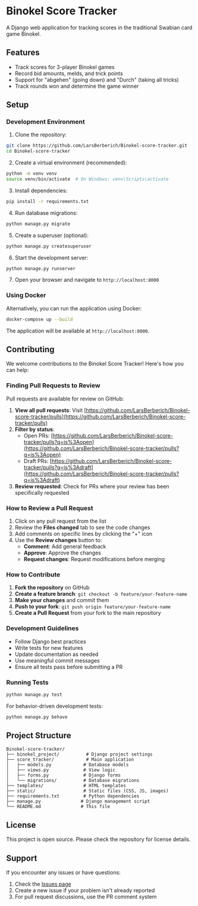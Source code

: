 # Binokel Score Tracker

A Django web application for tracking scores in the traditional Swabian card game Binokel.

## Features

- Track scores for 3-player Binokel games
- Record bid amounts, melds, and trick points
- Support for "abgehen" (going down) and "Durch" (taking all tricks)
- Track rounds won and determine the game winner

## Setup

### Development Environment

1. Clone the repository:
```bash
git clone https://github.com/LarsBerberich/Binokel-score-tracker.git
cd Binokel-score-tracker
```

2. Create a virtual environment (recommended):
```bash
python -m venv venv
source venv/bin/activate  # On Windows: venv\Scripts\activate
```

3. Install dependencies:
```bash
pip install -r requirements.txt
```

4. Run database migrations:
```bash
python manage.py migrate
```

5. Create a superuser (optional):
```bash
python manage.py createsuperuser
```

6. Start the development server:
```bash
python manage.py runserver
```

7. Open your browser and navigate to `http://localhost:8000`

### Using Docker

Alternatively, you can run the application using Docker:

```bash
docker-compose up --build
```

The application will be available at `http://localhost:8000`.

## Contributing

We welcome contributions to the Binokel Score Tracker! Here's how you can help:

### Finding Pull Requests to Review

Pull requests are available for review on GitHub:

1. **View all pull requests**: Visit [https://github.com/LarsBerberich/Binokel-score-tracker/pulls](https://github.com/LarsBerberich/Binokel-score-tracker/pulls)
2. **Filter by status**: 
   - Open PRs: [https://github.com/LarsBerberich/Binokel-score-tracker/pulls?q=is%3Aopen](https://github.com/LarsBerberich/Binokel-score-tracker/pulls?q=is%3Aopen)
   - Draft PRs: [https://github.com/LarsBerberich/Binokel-score-tracker/pulls?q=is%3Adraft](https://github.com/LarsBerberich/Binokel-score-tracker/pulls?q=is%3Adraft)
3. **Review requested**: Check for PRs where your review has been specifically requested

### How to Review a Pull Request

1. Click on any pull request from the list
2. Review the **Files changed** tab to see the code changes
3. Add comments on specific lines by clicking the "+" icon
4. Use the **Review changes** button to:
   - **Comment**: Add general feedback
   - **Approve**: Approve the changes
   - **Request changes**: Request modifications before merging

### How to Contribute

1. **Fork the repository** on GitHub
2. **Create a feature branch**: `git checkout -b feature/your-feature-name`
3. **Make your changes** and commit them
4. **Push to your fork**: `git push origin feature/your-feature-name`
5. **Create a Pull Request** from your fork to the main repository

### Development Guidelines

- Follow Django best practices
- Write tests for new features
- Update documentation as needed
- Use meaningful commit messages
- Ensure all tests pass before submitting a PR

### Running Tests

```bash
python manage.py test
```

For behavior-driven development tests:
```bash
python manage.py behave
```

## Project Structure

```
Binokel-score-tracker/
├── binokel_project/          # Django project settings
├── score_tracker/            # Main application
│   ├── models.py            # Database models
│   ├── views.py             # View logic
│   ├── forms.py             # Django forms
│   └── migrations/          # Database migrations
├── templates/               # HTML templates
├── static/                  # Static files (CSS, JS, images)
├── requirements.txt         # Python dependencies
├── manage.py               # Django management script
└── README.md               # This file
```

## License

This project is open source. Please check the repository for license details.

## Support

If you encounter any issues or have questions:

1. Check the [Issues page](https://github.com/LarsBerberich/Binokel-score-tracker/issues)
2. Create a new issue if your problem isn't already reported
3. For pull request discussions, use the PR comment system